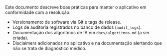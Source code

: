 
Este documento descreve boas práticas para manter o aplicativo em conformidade com a resolução.

- Versionamento de software via Git e tags de release.
- Logs de auditoria registrados no banco de dados (`audit_logs`).
- Documentação dos algoritmos de IA em `docs/algoritmos.md` (a ser criada).
- Disclaimers adicionados no aplicativo e na documentação alertando que não se trata de diagnóstico médico.
